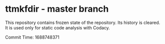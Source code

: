 # ttmkfdir - master branch

This repository contains frozen state of the repository.
Its history is cleared. It is used only for static code
analysis with Codacy.

Commit Time: 1688748371